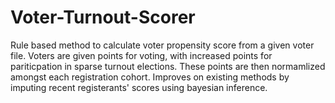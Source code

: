# Voter-Turnout-Scorer
Rule based method to calculate voter propensity score from a given voter file. Voters are given points for voting, with increased points for pariticpation in sparse turnout elections. These points are then normamlized amongst each registration cohort. Improves on existing methods by imputing recent registerants' scores using bayesian inference. 
